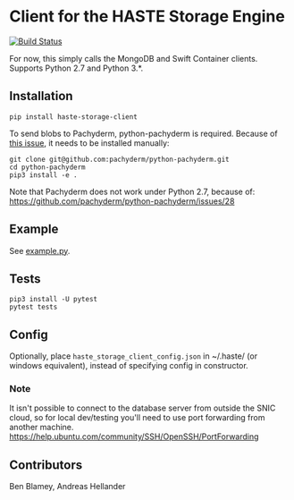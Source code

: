 # Client for the HASTE Storage Engine

[![Build Status](https://travis-ci.org/HASTE-project/HasteStorageClient.svg?branch=master)](https://travis-ci.org/HASTE-project/HasteStorageClient)

For now, this simply calls the MongoDB and Swift Container clients. Supports Python 2.7 and Python 3.*.

## Installation

```
pip install haste-storage-client
```

To send blobs to Pachyderm, python-pachyderm is required.
Because of [this issue](https://github.com/pachyderm/python-pachyderm/issues/30), it needs to be installed manually:
```
git clone git@github.com:pachyderm/python-pachyderm.git
cd python-pachyderm
pip3 install -e .
```

Note that Pachyderm does not work under Python 2.7, because of:
https://github.com/pachyderm/python-pachyderm/issues/28

## Example
See [example.py](example.py).

## Tests

```
pip3 install -U pytest
pytest tests
```

## Config
Optionally, place `haste_storage_client_config.json` in ~/.haste/ (or windows equivalent),
instead of specifying config in constructor.

### Note
It isn't possible to connect to the database server from outside the SNIC cloud, so for local dev/testing you'll
need to use port forwarding from another machine. https://help.ubuntu.com/community/SSH/OpenSSH/PortForwarding


## Contributors
Ben Blamey, Andreas Hellander
